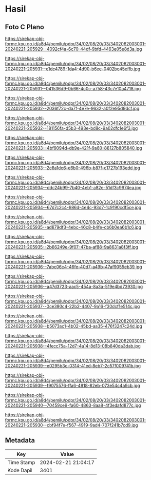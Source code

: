 # Hasil

## Foto C Plano

https://sirekap-obj-formc.kpu.go.id/a8d4/pemilu/pdpr/34/02/08/20/03/3402082003001-20240221-205929--4092cf4a-6c70-44df-9bfd-4493e05e8d3a.jpg

https://sirekap-obj-formc.kpu.go.id/a8d4/pemilu/pdpr/34/02/08/20/03/3402082003001-20240221-205931--e1dc4789-1da4-4d90-b6ee-0402bc45effb.jpg

https://sirekap-obj-formc.kpu.go.id/a8d4/pemilu/pdpr/34/02/08/20/03/3402082003001-20240221-205931--041536d9-0b66-4c0c-a758-43c7e10a4718.jpg

https://sirekap-obj-formc.kpu.go.id/a8d4/pemilu/pdpr/34/02/08/20/03/3402082003001-20240221-205932--2036f72c-da7f-4e7e-9632-a0f2e95d9dcf.jpg

https://sirekap-obj-formc.kpu.go.id/a8d4/pemilu/pdpr/34/02/08/20/03/3402082003001-20240221-205932--181156fa-d5b3-493e-bd8c-9a02dfc1e6f3.jpg

https://sirekap-obj-formc.kpu.go.id/a8d4/pemilu/pdpr/34/02/08/20/03/3402082003001-20240221-205933--4bf9094d-db9e-421f-9a60-88127b805840.jpg

https://sirekap-obj-formc.kpu.go.id/a8d4/pemilu/pdpr/34/02/08/20/03/3402082003001-20240221-205933--2c8a1dc6-e6b0-496b-b87f-c1727b193edd.jpg

https://sirekap-obj-formc.kpu.go.id/a8d4/pemilu/pdpr/34/02/08/20/03/3402082003001-20240221-205934--ddc24b99-7b40-4eb1-a82e-51df3c9974ea.jpg

https://sirekap-obj-formc.kpu.go.id/a8d4/pemilu/pdpr/34/02/08/20/03/3402082003001-20240221-205934--67d7c2c4-986d-4e4c-93d7-1c9190cdf5ce.jpg

https://sirekap-obj-formc.kpu.go.id/a8d4/pemilu/pdpr/34/02/08/20/03/3402082003001-20240221-205935--ad879df3-4ebc-46c8-b4fe-cb6b0ea6b1c6.jpg

https://sirekap-obj-formc.kpu.go.id/a8d4/pemilu/pdpr/34/02/08/20/03/3402082003001-20240221-205935--2b86249e-9f07-47ba-af88-9a8631a8f3ff.jpg

https://sirekap-obj-formc.kpu.go.id/a8d4/pemilu/pdpr/34/02/08/20/03/3402082003001-20240221-205936--7abc06c4-46fe-40d7-a49b-47af9055eb39.jpg

https://sirekap-obj-formc.kpu.go.id/a8d4/pemilu/pdpr/34/02/08/20/03/3402082003001-20240221-205936--a47d3723-aac5-454a-8a3a-519e4bd73930.jpg

https://sirekap-obj-formc.kpu.go.id/a8d4/pemilu/pdpr/34/02/08/20/03/3402082003001-20240221-205937--0ce380c4-22b2-4407-9a16-f30dcf1e514c.jpg

https://sirekap-obj-formc.kpu.go.id/a8d4/pemilu/pdpr/34/02/08/20/03/3402082003001-20240221-205938--b5073ac1-4b02-45bd-aa35-476f3247c24d.jpg

https://sirekap-obj-formc.kpu.go.id/a8d4/pemilu/pdpr/34/02/08/20/03/3402082003001-20240221-205938--4fecc75a-12d7-4a14-8d13-08b840da3dab.jpg

https://sirekap-obj-formc.kpu.go.id/a8d4/pemilu/pdpr/34/02/08/20/03/3402082003001-20240221-205939--e0295b3c-0314-41ed-8eb7-2c57f009741b.jpg

https://sirekap-obj-formc.kpu.go.id/a8d4/pemilu/pdpr/34/02/08/20/03/3402082003001-20240221-205939--f9075576-ffa6-4818-82eb-073e54c4a9cb.jpg

https://sirekap-obj-formc.kpu.go.id/a8d4/pemilu/pdpr/34/02/08/20/03/3402082003001-20240221-205940--70459ce9-fa60-4863-8aa8-4f3edafd877c.jpg

https://sirekap-obj-formc.kpu.go.id/a8d4/pemilu/pdpr/34/02/08/20/03/3402082003001-20240221-205930--cbf94f7e-f567-4919-9ad4-707f241b7cd9.jpg


## Metadata

| Key        | Value               |
| ---------- | ------------------- |
| Time Stamp | 2024-02-21 21:04:17 |
| Kode Dapil | 3401                |



